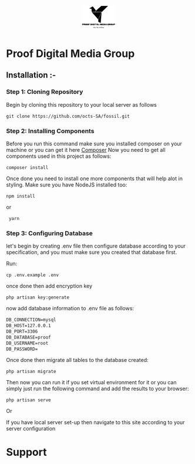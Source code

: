 <p style="text-align:center; margin: 1px auto;">
    <img src="./public/images/logo.png" width="90" height="" style="text-align:center; margin: 10px auto;" />
</p>

# Proof Digital Media Group

## Installation :-
### Step 1: Cloning Repository
<p>Begin by cloning this repository to your local server as follows</p> 

``` 
git clone https://github.com/octs-SA/fossil.git 
```

### Step 2: Installing Components
<p>
Before you run this command make sure you installed composer on your machine or you can get it here <a href="https://composer.org/downloads">Composer</a>
Now you need to get all components used in this project as follows:
</p>

``` 
composer install 
```

<p>Once done you need to install one more components that will help alot in styling. Make sure you have NodeJS installed too:</p>

``` 
npm install 
```

or

```
 yarn 
```

### Step 3: Configuring Database
<p>
let's begin by creating .env file then configure database according to your specification, and you must make sure you created that database first.
</p>

Run: 
``` 
cp .env.example .env 
```

once done then add encryption key

``` 
php artisan key:generate
```

now add database information to .env file as follows:

``` 
DB_CONNECTION=mysql
DB_HOST=127.0.0.1
DB_PORT=3306
DB_DATABASE=proof
DB_USERNAME=root
DB_PASSWORD=
```

Once done then migrate all tables to the database created:

```
php artisan migrate
````

Then now you can run it if you set virtual environment for it or you can simply just run the following command and add the results to your browser:

```
php artisan serve
```

Or 

If you have local server set-up then navigate to this site according to your server configuration

# Support
